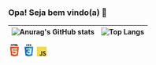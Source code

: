 ### Opa! Seja bem vindo(a) 👋

![Anurag's GitHub stats](https://github-readme-stats.vercel.app/api?username=kleber-ar&show_icons=true&theme=dark&hide_border=true)|![Top Langs](https://github-readme-stats.vercel.app/api/top-langs/?username=kleber-ar&layout=compact&theme=dark&hide_border=true) 
| ------------- | ------------- |

<code><img height="25" alt="html" src="https://raw.githubusercontent.com/github/explore/80688e429a7d4ef2fca1e82350fe8e3517d3494d/topics/html/html.png"></code>
<code><img height="25" alt="css" src="https://raw.githubusercontent.com/github/explore/80688e429a7d4ef2fca1e82350fe8e3517d3494d/topics/css/css.png"></code>
<code><img height="20" alt="javascript" src="https://raw.githubusercontent.com/github/explore/80688e429a7d4ef2fca1e82350fe8e3517d3494d/topics/javascript/javascript.png"></code>
